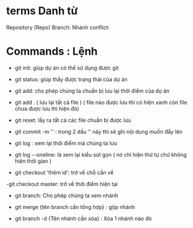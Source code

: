 # terms Danh từ

Repository (Repo)
Branch: Nhánh
conflict: 

# Commands : Lệnh

- git init: giúp dự án có thể sử dụng được git

- git status: giúp thấy được trạng thái của dự án

- git add: cho phép chúng ta chuẩn bị lưu lại thời điểm của dự án

- git add . ( lưu lại tất cả file ) ( file nào được lưu thì có hiện xanh còn file chưa được lưu thì hiện đỏ)

- git reset: lấy ra tất cả các file chuẩn bị được lưu

- git commit -m '' : trong 2 dấu '' này thì sẽ ghi nội dung muốn đẩy lên

- git log : xem lại thời điểm mà chúng ta lưu

- git log --oneline: là xem lại kiểu sút gọn ( nó chỉ hiện thứ tự chứ không hiện thời gian )

- git checkout 'thêm id': trở về chỗ cần về

-git checkout master: trở về thời điểm hiện tại

- git branch: Cho phép chúng ta xem nhánh

- git merge {tên branch cần tổng hợp} : gộp nhánh

- git branch -d {Tên nhánh cần xóa} : Xóa 1 nhánh nào đó
